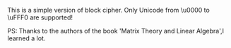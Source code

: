 This is a simple version of block cipher.
Only Unicode from \u0000 to \uFFF0 are supported!


PS: Thanks to the authors of the book 'Matrix Theory and Linear Algebra',I learned a lot.
